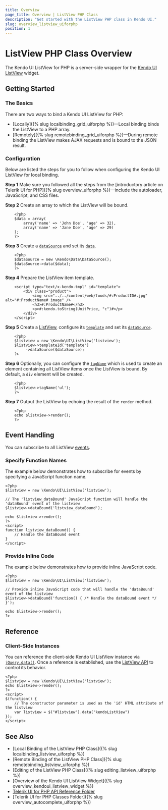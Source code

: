 ```yaml
---
title: Overview
page_title: Overview | ListView PHP Class
description: "Get started with the ListView PHP class in Kendo UI."
slug: overview_listview_uiforphp
position: 1
---
```


# ListView PHP Class Overview

The Kendo UI ListView for PHP is a server-side wrapper for the [Kendo UI ListView](/api/javascript/ui/listview) widget.

## Getting Started

### The Basics

There are two ways to bind a Kendo UI ListView for PHP:

* [Locally]({% slug localbinding_grid_uiforphp %})&mdash;Local binding binds the ListView to a PHP array.
* [Remotely]({% slug remotebinding_grid_uiforphp %})&mdash;During remote binding the ListView makes AJAX requests and is bound to the JSON result.

### Configuration

Below are listed the steps for you to follow when configuring the Kendo UI ListView for local binding.

**Step 1** Make sure you followed all the steps from the [introductory article on Telerik UI for PHP]({% slug overview_uiforphp %})&mdash;include the autoloader, JavaScript, and CSS files.

**Step 2** Create an array to which the ListView will be bound.



        <?php
        $data = array(
            array('name' => 'John Doe', 'age' => 32),
            array('name' => 'Jane Doe', 'age' => 29)
        );
        ?>

**Step 3** Create a [`dataSource`](/api/php/Kendo/Data/DataSource) and set its [`data`](/api/php/Kendo/Data/DataSource#data).



        <?php
        $dataSource = new \Kendo\Data\DataSource();
        $dataSource->data($data);
        ?>

**Step 4** Prepare the ListView item template.



		<script type="text/x-kendo-tmpl" id="template">
    		<div class="product">
        		<img src="../../content/web/foods/#:ProductID#.jpg" alt="#:ProductName# image" />
        		<h3>#:ProductName#</h3>
        		<p>#:kendo.toString(UnitPrice, "c")#</p>
    		</div>
		</script>

**Step 5** Create a [ListView](/api/php/Kendo/UI/ListView), configure its [`template`](/api/php/Kendo/UI/ListView#template) and set its [`dataSource`](/api/php/Kendo/UI/ListView#datasource).



        <?php        
        $listview = new \Kendo\UI\ListView('listview');		
        $listview->templateId('template')
             ->dataSource($dataSource);
        ?>

**Step 6** Optionally, you can configure the [`tagName`](/api/php/Kendo/UI/ListView#tagname) which is used to create an element containing all ListView items once the ListView is bound. By default, a `div` element will be created.



		<?php
		$listview->tagName('ul');
		?>

**Step 7** Output the ListView by echoing the result of the `render` method.



        <?php
        echo $listview->render();
        ?>

## Event Handling

You can subscribe to all ListView [events](/api/javascript/ui/listview#events).

### Specify Function Names

The example below demonstrates how to subscribe for events by specifying a JavaScript function name.



    <?php
    $listview = new \Kendo\UI\ListView('listview');

    // The 'listview_dataBound' JavaScript function will handle the 'dataBound' event of the listview
    $listview->dataBound('listview_dataBound');

    echo $listview->render();
    ?>
    <script>
    function listview_dataBound() {
        // Handle the dataBound event
    }
    </script>

### Provide Inline Code

The example below demonstrates how to provide inline JavaScript code.



    <?php
    $listview = new \Kendo\UI\ListView('listview');

    // Provide inline JavaScript code that will handle the 'dataBound' event of the listview
    $listview->dataBound('function() { /* Handle the dataBound event */ }');

    echo $listview->render();
    ?>

<!--*-->
## Reference

### Client-Side Instances

You can reference the client-side Kendo UI ListView instance via [`jQuery.data()`](http://api.jquery.com/jQuery.data/). Once a reference is established, use the [ListView API](/api/javascript/ui/listview#methods) to control its behavior.



    <?php
    $listview = new \Kendo\UI\ListView('listview');
    echo $listview->render();
    ?>
    <script>
    $(function() {
        // The constructor parameter is used as the 'id' HTML attribute of the listview
        var listview = $("#listview").data("kendoListView")
    });
    </script>

## See Also

* [Local Binding of the ListView PHP Class]({% slug localbinding_listview_uiforphp %})
* [Remote Binding of the ListView PHP Class]({% slug remotebinding_listview_uiforphp %})
* [Editing of the ListView PHP Class]({% slug editing_listview_uiforphp %})
* [Overview of the Kendo UI ListView Widget]({% slug overview_kendoui_listview_widget %})
* [Telerik UI for PHP API Reference Folder](/api/php/Kendo/UI/AutoComplete)
* [Telerik UI for PHP Classes Folder]({% slug overview_autocomplete_uiforphp %})
